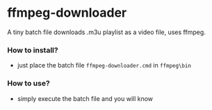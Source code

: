 ffmpeg-downloader
========================
A tiny batch file downloads .m3u playlist as a video file, uses ffmpeg.

### How to install?
- just place the batch file `ffmpeg-downloader.cmd` in `ffmpeg\bin`

### How to use?
- simply execute the batch file and you will know
